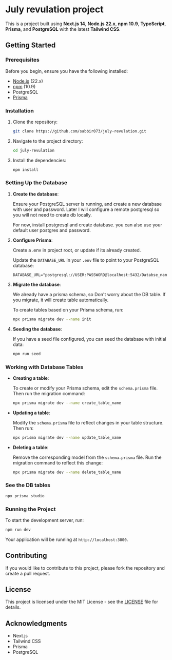 # July revulation project

This is a project built using **Next.js 14**, **Node.js 22.x**, **npm 10.9**, **TypeScript**, **Prisma**, and **PostgreSQL** with the latest **Tailwind CSS**.

## Getting Started

### Prerequisites

Before you begin, ensure you have the following installed:

- [Node.js](https://nodejs.org/) (22.x)
- [npm](https://www.npmjs.com/) (10.9)
- PostgreSQL
- [Prisma](https://www.prisma.io/)

### Installation

1. Clone the repository:

   ```bash
   git clone https://github.com/sabbir073/july-revulation.git
   ```

2. Navigate to the project directory:

   ```bash
   cd july-revulation
   ```

3. Install the dependencies:

   ```bash
   npm install
   ```

### Setting Up the Database

1. **Create the database**: 

   Ensure your PostgreSQL server is running, and create a new database with user and password. Later I will configure a remote postgresql so you will not need to create db locally.

   For now, install postgresql and create database. you can also use your default user postgres and password.

2. **Configure Prisma**:

   Create a .env in project root, or update if its already created.

   Update the `DATABASE_URL` in your `.env` file to point to your PostgreSQL database:

   ```plaintext
   DATABASE_URL="postgresql://USER:PASSWORD@localhost:5432/Databse_name"
   ```

3. **Migrate the database**:

   We already have a prisma schema, so Don't worry about the DB table. If you migrate, it will create table automatically.

   To create tables based on your Prisma schema, run:

   ```bash
   npx prisma migrate dev --name init
   ```

4. **Seeding the database**:

   If you have a seed file configured, you can seed the database with initial data:

   ```bash
   npm run seed
   ```

### Working with Database Tables

- **Creating a table**:

   To create or modify your Prisma schema, edit the `schema.prisma` file. Then run the migration command:

   ```bash
   npx prisma migrate dev --name create_table_name
   ```

- **Updating a table**:

   Modify the `schema.prisma` file to reflect changes in your table structure. Then run:

   ```bash
   npx prisma migrate dev --name update_table_name
   ```

- **Deleting a table**:

   Remove the corresponding model from the `schema.prisma` file. Run the migration command to reflect this change:

   ```bash
   npx prisma migrate dev --name delete_table_name
   ```

### See the DB tables

```bash
npx prisma studio
```

### Running the Project

To start the development server, run:

```bash
npm run dev
```

Your application will be running at `http://localhost:3000`.

## Contributing

If you would like to contribute to this project, please fork the repository and create a pull request.

## License

This project is licensed under the MIT License - see the [LICENSE](LICENSE) file for details.

## Acknowledgments

- Next.js
- Tailwind CSS
- Prisma
- PostgreSQL
